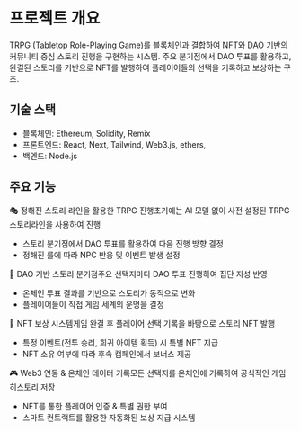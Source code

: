 # 프로젝트 개요

TRPG (Tabletop Role-Playing Game)를 블록체인과 결합하여 NFT와 DAO 기반의 커뮤니티 중심 스토리 진행을 구현하는 시스템. 주요 분기점에서 DAO 투표를 활용하고, 완결된 스토리를 기반으로 NFT를 발행하여 플레이어들의 선택을 기록하고 보상하는 구조.

## 기술 스택

- 블록체인: Ethereum, Solidity, Remix
- 프론트엔드: React, Next, Tailwind, Web3.js, ethers,
- 백엔드: Node.js

## 주요 기능

🎭 정해진 스토리 라인을 활용한 TRPG 진행초기에는 AI 모델 없이 사전 설정된 TRPG 스토리라인을 사용하여 진행

- 스토리 분기점에서 DAO 투표를 활용하여 다음 진행 방향 결정
- 정해진 룰에 따라 NPC 반응 및 이벤트 발생 설정

🏰 DAO 기반 스토리 분기점주요 선택지마다 DAO 투표 진행하여 집단 지성 반영

- 온체인 투표 결과를 기반으로 스토리가 동적으로 변화
- 플레이어들이 직접 게임 세계의 운명을 결정

🎲 NFT 보상 시스템게임 완결 후 플레이어 선택 기록을 바탕으로 스토리 NFT 발행

- 특정 이벤트(전투 승리, 희귀 아이템 획득) 시 특별 NFT 지급
- NFT 소유 여부에 따라 후속 캠페인에서 보너스 제공

🎮 Web3 연동 & 온체인 데이터 기록모든 선택지를 온체인에 기록하여 공식적인 게임 히스토리 저장

- NFT를 통한 플레이어 인증 & 특별 권한 부여
- 스마트 컨트랙트를 활용한 자동화된 보상 지급 시스템